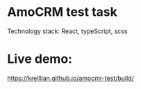 # AmoCRM test task

Technology stack: React, typeScript, scss

# Live demo:

https://krelllian.github.io/amocmr-test/build/

